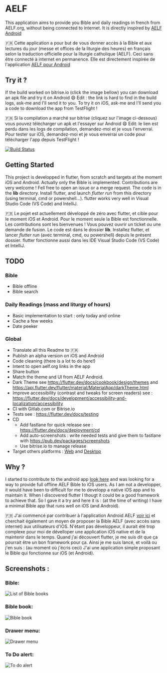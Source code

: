# AELF
This application aims to provide you Bible and daily readings in french from AELF.org, without being connected to internet. It is directly inspired by [AELF Android](https://github.com/HackMyChurch/aelf-dailyreadings/)

:fr: Cette application a pour but de vous donner accès à la Bible et aux lectures du jour (messe et offices de la liturgie des heures) en français selon la traduction officielle pour la liturgie catholique (AELF). Ceci sans être connecté à internet en permanence. Elle est directement inspirée de l'application [AELF pour Android](https://github.com/HackMyChurch/aelf-dailyreadings/)

## Try it ?
If the build worked on bitrise.io (click the image bellow) you can download an apk file and try it on Android 😄 Edit : the link is hard to find in the build logs, ask-me and I'll send it to you. To try it on iOS, ask-me and I'll send you a code to download the app from TestFlight !

:fr: Si la compilation a marché sur bitrise (cliquez sur l'image ci-dessous) vous pouvez télécharger un apk et l'essayer sur Android 😄 Edit: le lien est perdu dans les logs de compilation, demandez-moi et je vous l'enverrai. Pour tester sur iOS, demandez-moi et je vous enverrai un code pour télécharger l'app depuis TestFlight ! 
 

[![Build Status](https://app.bitrise.io/app/2eebdaafcd535b2a/status.svg?token=-dSaCJW2Bi_SgfHPStbl1Q&branch=master)](https://app.bitrise.io/app/2eebdaafcd535b2a) 

## Getting Started
This project is developped in flutter, from scratch and targets at the moment iOS and Android. 
Actually only the Bible is implemented. Contributions are very welcome ! Fell free to open an issue or a merge request. The code is in the **lib** directory. Install flutter, and launch *flutter run* from this directory (using terminal, cmd or powershell...). flutter works very well in Visual Studio Code (VS Code) and IntelliJ.

🇫🇷 Le pojet est actuellement développé de zéro avec flutter, et cible pour le moment iOS et Android. 
Pour le moment seule la Bible est fonctionnelle. Les contributions sont les bienvenues ! Vous pouvez ouvrir un ticket ou une demande de fusion. Le code est dans le dossier **lib**. Installez flutter, et lancer *flutter run* (avec terminal, cmd, ou powershell) depuis le présent dossier. flutter fonctionne aussi dans les IDE Visual Studio Code (VS Code) et IntelliJ.

## TODO

### Bible 
- Bible offline
- Bible search

### Daily Readings (mass and liturgy of hours)
- Basic implementation to start : only today and online
- Cache a few weeks
- Date peeker

### Global 
- Translate all this Readme to 🇫🇷
- Publish an alpha version on iOS and Android
- Code cleaning (there is a lot to do here!)
- Intent to open aelf.org links in the app
- Share button
- Match the theme and UI from AELF Android.
- Dark Theme see https://flutter.dev/docs/cookbook/design/themes and https://api.flutter.dev/flutter/material/MaterialApp/darkTheme.html
- Improve accessibility (contrast and tweaks for screen readers) see : https://flutter.dev/docs/development/accessibility-and-localization/accessibility 
- CI with Gitlab.com or Bitrise.io 
- Tests see : https://flutter.dev/docs/testing
- CD
  - Add fastlane for quick release see : https://flutter.dev/docs/deployment/cd 
  - Add auto-screenshots : write needed tests and give them to fastlane with https://pub.dev/packages/screenshots 
  - Use bitrise.io to manage release
- Target others platforms : [Web](https://flutter.dev/web) and [Desktop](https://flutter.dev/desktop)

## Why ?
I started to contribute to the android app [look here](https://github.com/HackMyChurch/aelf-dailyreadings/pull/7) and was looking for a way to provide full offline AELF Bible to iOS users. As I am not a developper, it would have been to difficult for me to developp a native iOS app and to maintain it. When I discovered flutter I thougt it could be a good framework to achieve that. So I gave it a try and here it is : (at the time of writing) I have a minimal Bible app that runs well on iOS (and Android). 

🇫🇷 J'ai commencé par contribuer à l'application Android AELF [voir ici](https://github.com/HackMyChurch/aelf-dailyreadings/pull/7) et cherchait également un moyen de proposer la Bible AELF (avec accès sans internet) aux utilisateurs d'iOS. N'étant pas développeur, il aurait été trop complexe pour moi de dévelloper une application iOS native et de la maintenir dans le temps. Quand j'ai découvert flutter, je me suis dit que ça pourrait être un bon framework pour ça. Ainsi je me suis lancé, et voilà ou j'en suis : (au moment où j'écris ceci) J'ai une application simple proposant le Bible qui fonctionne sur iOS (et Android). 

## Screenshots :

### Bible: 
![List of Bible books](screenshots/01_home_bible.PNG)

### Bible book: 
![Bible book](screenshots/02_bible_book.PNG)

### Drawer menu: 
![Drawer menu](screenshots/03_drawer_menu.PNG)

### To Do alert: 
![To do alert](screenshots/04_not_dev_screen.PNG)